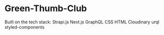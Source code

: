 # Green-Thumb-Club

Built on the tech stack:
Strapi.js
Next.js
GraphQL
CSS
HTML
Cloudinary
urql
styled-components
